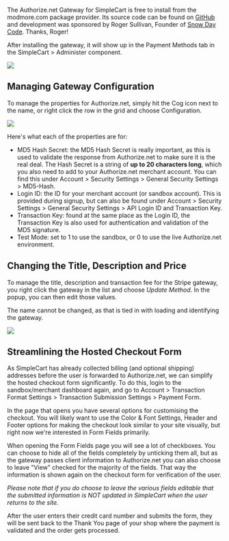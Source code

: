 The Authorize.net Gateway for SimpleCart is free to install from the modmore.com package provider. Its source code can be found on [GitHub](https://github.com/modmore/SimpleCart_Stripe) and development was sponsored by Roger Sullivan, Founder of [Snow Day Code](http://snowdaycode.com/). Thanks, Roger!

After installing the gateway, it will show up in the Payment Methods tab in the SimpleCart > Administer component.

 [ ![](https://assets.modmore.com/uploads/2015/06/stripegateway.png)](https://assets.modmore.com/uploads/2015/06/stripegateway.png)

## Managing Gateway Configuration

To manage the properties for Authorize.net, simply hit the Cog icon next to the name, or right click the row in the grid and choose Configuration.

 [ ![](https://assets.modmore.com/uploads/2015/08/sc_authnet_conf.png)](https://assets.modmore.com/uploads/2015/08/sc_authnet_conf.png)

Here's what each of the properties are for:

- MD5 Hash Secret: the MD5 Hash Secret is really important, as this is used to validate the response from Authorize.net to make sure it is the real deal. The Hash Secret is a string of **up to 20 characters long**, which you also need to add to your Authorize.net merchant account. You can find this under Account > Security Settings > General Security Settings > MD5-Hash.
- Login ID: the ID for your merchant account (or sandbox account). This is provided during signup, but can also be found under Account > Security Settings > General Security Settings > API Login ID and Transaction Key.
- Transaction Key: found at the same place as the Login ID, the Transaction Key is also used for authentication and validation of the MD5 signature.
- Test Mode: set to 1 to use the sandbox, or 0 to use the live Authorize.net environment.

## Changing the Title, Description and Price

To manage the title, description and transaction fee for the Stripe gateway, you right click the gateway in the list and choose _Update Method_. In the popup, you can then edit those values.

The name cannot be changed, as that is tied in with loading and identifying the gateway.

 [ ![](https://assets.modmore.com/uploads/2015/08/sc_authnet_method.png)](https://assets.modmore.com/uploads/2015/08/sc_authnet_method.png)

## Streamlining the Hosted Checkout Form

As SimpleCart has already collected billing (and optional shipping) addresses before the user is forwarded to Authorize.net, we can simplify the hosted checkout form significantly. To do this, login to the sandbox/merchant dashboard again, and go to Account > Transaction Format Settings > Transaction Submission Settings > Payment Form.

In the page that opens you have several options for customising the checkout. You will likely want to use the Color & Font Settings, Header and Footer options for making the checkout look similar to your site visually, but right now we're interested in Form Fields primarily.

When opening the Form Fields page you will see a lot of checkboxes. You can choose to hide all of the fields completely by unticking them all, but as the gateway passes client information to Authorize.net you can also choose to leave "View" checked for the majority of the fields. That way the information is shown again on the checkout form for verification of the user.

_Please note that if you do choose to leave the various fields editable that the submitted information is NOT updated in SimpleCart when the user returns to the site._

After the user enters their credit card number and submits the form, they will be sent back to the Thank You page of your shop where the payment is validated and the order gets processed.